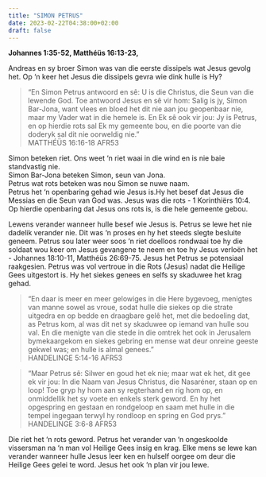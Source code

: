 ```yaml
---
title: "SIMON PETRUS"
date: 2023-02-22T04:38:00+02:00
draft: false
---
```

<html>
 <head></head>
 <body>
  <p><strong>Johannes 1:35-52, Matthéüs 16:13-23,</strong></p>
  <p>Andreas en sy broer Simon was van die eerste dissipels wat Jesus gevolg het. Op ‘n keer het Jesus die dissipels gevra wie dink hulle is Hy?</p>
  <blockquote>
   <p>“En Simon Petrus antwoord en sê: U is die Christus, die Seun van die lewende God. Toe antwoord Jesus en sê vir hom: Salig is jy, Simon Bar-Jona, want vlees en bloed het dit nie aan jou geopenbaar nie, maar my Vader wat in die hemele is. En Ek sê ook vir jou: Jy is Petrus, en op hierdie rots sal Ek my gemeente bou, en die poorte van die doderyk sal dit nie oorweldig nie.”<br>‭‭MATTHÉÜS‬ ‭16‬:‭16‬-‭18‬ ‭AFR53‬‬</p>
  </blockquote>
  <p>Simon beteken riet. Ons weet ‘n riet waai in die wind en is nie baie standvastig nie.&nbsp;<br>Simon Bar-Jona beteken Simon, seun van Jona.<br>Petrus wat rots beteken was nou Simon se nuwe naam.&nbsp;<br>Petrus het ‘n openbaring gehad wie Jesus is.Hy het besef dat Jesus die Messias en die Seun van God was. Jesus was die rots - 1 Korinthiërs 10:4. Op hierdie openbaring dat Jesus ons rots is, is die hele gemeente gebou.</p>
  <p>Lewens verander wanneer hulle besef wie Jesus is. Petrus se lewe het nie dadelik verander nie. Dit was ‘n proses en hy het steeds slegte besluite geneem. Petrus sou later weer soos ‘n riet doelloos rondwaai toe hy die soldaat wou keer om Jesus gevangene te neem en toe hy Jesus verloën het - Johannes 18:10-11, Matthéüs 26:69-75. Jesus het Petrus se potensiaal raakgesien. Petrus was vol vertroue in die Rots (Jesus) nadat die Heilige Gees uitgestort is. Hy het siekes genees en selfs sy skaduwee het krag gehad.</p>
  <blockquote>
   <p>“En daar is meer en meer gelowiges in die Here bygevoeg, menigtes van manne sowel as vroue, sodat hulle die siekes op die strate uitgedra en op bedde en draagbare gelê het, met die bedoeling dat, as Petrus kom, al was dit net sy skaduwee op iemand van hulle sou val. En die menigte van die stede in die omtrek het ook in Jerusalem bymekaargekom en siekes gebring en mense wat deur onreine geeste gekwel was; en hulle is almal genees.”<br>‭‭HANDELINGE‬ ‭5‬:‭14‬-‭16‬ ‭AFR53‬‬</p>
  </blockquote>
  <blockquote>
   <p>“Maar Petrus sê: Silwer en goud het ek nie; maar wat ek het, dit gee ek vir jou: In die Naam van Jesus Christus, die Nasaréner, staan op en loop! Toe gryp hy hom aan sy regterhand en rig hom op, en onmiddellik het sy voete en enkels sterk geword. En hy het opgespring en gestaan en rondgeloop en saam met hulle in die tempel ingegaan terwyl hy rondloop en spring en God prys.”<br>‭‭HANDELINGE‬ ‭3‬:‭6‬-‭8‬ ‭AFR53‬‬</p>
  </blockquote>
  <p>Die riet het ‘n rots geword. Petrus het verander van ‘n ongeskoolde vissersman na ‘n man vol Heilige Gees insig en krag. Elke mens se lewe kan verander wanneer hulle Jesus leer ken en hulself oorgee om deur die Heilige Gees gelei te word. Jesus het ook ‘n plan vir jou lewe.</p>
 </body>
</html>